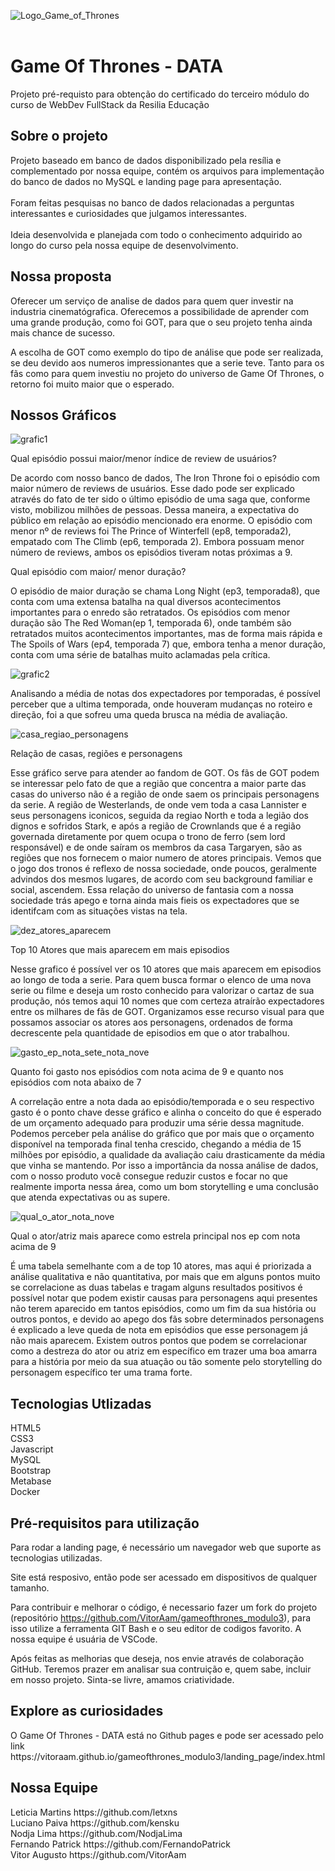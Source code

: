 ![Logo_Game_of_Thrones](https://user-images.githubusercontent.com/95655990/176547202-401bc8d9-876c-49c2-8bb9-28ec52b7d553.png)
<br>
<br>

<h1>Game Of Thrones - DATA</h1>
Projeto pré-requisto para obtenção do certificado do terceiro módulo do curso de WebDev FullStack da Resilia Educação

<h2>Sobre o projeto</h2>
Projeto baseado em banco de dados disponibilizado pela resília e complementado por nossa equipe, contém os arquivos para implementação do banco de dados no MySQL e landing page para apresentação.
<br>
<br>
Foram feitas pesquisas no banco de dados relacionadas a perguntas interessantes e curiosidades que julgamos interessantes.
<br>
<br>
Ideia desenvolvida e planejada com todo o conhecimento adquirido ao longo do curso pela nossa equipe de desenvolvimento.

<h2>Nossa proposta</h2>

Oferecer um serviço de analise de dados para quem quer investir na industria cinematógrafica. Oferecemos a possibilidade de aprender com uma grande produção, como foi GOT, para que o seu projeto tenha ainda mais chance de sucesso. 

A escolha de GOT como exemplo do tipo de análise que pode ser realizada, se deu devido aos numeros impressionantes que a serie teve. Tanto para os fãs como para quem investiu no projeto do universo de Game Of Thrones, o retorno foi muito maior que o esperado.

<h2>Nossos Gráficos</h2>

![grafic1](https://user-images.githubusercontent.com/102417680/176801822-71125fa3-0c5f-4c2d-a1f0-e44908d20c95.png)

Qual episódio possui maior/menor índice de review de usuários? 

De acordo com nosso banco de dados, The Iron Throne foi o episódio com maior número de reviews de usuários. Esse dado pode ser explicado através do fato de ter sido o último episódio de uma saga que, conforme visto, mobilizou milhões de pessoas. Dessa maneira, a expectativa do público em relação ao episódio mencionado era enorme. O episódio com menor nº de reviews foi The Prince of Winterfell (ep8, temporada2), empatado  com The Climb (ep6, temporada 2). Embora possuam menor número de reviews, ambos os episódios tiveram notas próximas a 9.

Qual episódio com maior/ menor duração?

O episódio de maior duração se chama Long Night (ep3, temporada8), que conta com uma extensa batalha na qual diversos acontecimentos importantes para o enredo são retratados. Os episódios com menor duração são The Red Woman(ep 1, temporada 6), onde também são retratados muitos acontecimentos importantes, mas de forma mais rápida e The Spoils of Wars (ep4, temporada 7) que, embora tenha a menor duração, conta com uma série de batalhas muito aclamadas pela crítica. 

![grafic2](https://user-images.githubusercontent.com/102417680/176802285-ea18d0a1-b773-414a-9b86-f9da7a10cd14.png)

Analisando a média de notas dos expectadores por temporadas, é possível perceber que a ultima temporada, onde houveram mudanças no roteiro e direção, foi a que sofreu uma queda brusca na média de avaliação. 

![casa_regiao_personagens](https://user-images.githubusercontent.com/95655990/176921636-b783952c-c68f-450c-98dc-dd01298137c2.png)

Relação de casas, regiões e personagens

Esse gráfico serve para atender ao fandom de GOT. Os fãs de GOT podem se interessar pelo fato de que a região que concentra a maior parte das casas do universo não é a região de onde saem os principais personagens da serie. A região de Westerlands, de onde vem toda a casa Lannister e seus personagens iconicos, seguida da regiao North e toda a legião dos dignos e sofridos Stark, e após a região de Crownlands que é a região governada diretamente por quem ocupa o trono de ferro (sem lord responsável) e de onde saíram os membros da casa Targaryen, são as regiões que nos fornecem o maior numero de atores principais. Vemos que o jogo dos tronos é reflexo de nossa sociedade, onde poucos, geralmente advindos dos mesmos lugares, de acordo com seu background familiar e social, ascendem. Essa relação do universo de fantasia com a nossa sociedade trás apego e torna ainda mais fieis os expectadores que se identifcam com as situações vistas na tela.

![dez_atores_aparecem](https://user-images.githubusercontent.com/95655990/176921706-5167953e-837d-4cd2-88d2-9776abfe10a3.png)

Top 10 Atores que mais aparecem em mais episodios

Nesse grafico é possível ver os 10 atores que mais aparecem em episodios ao longo de toda a serie. Para quem busca formar o elenco de uma nova serie ou filme e deseja um rosto conhecido para valorizar o cartaz de sua produção, nós temos aqui 10 nomes que com certeza atraírão expectadores entre os milhares de fãs de GOT.
Organizamos esse recurso visual para que possamos associar os atores aos personagens, ordenados de forma decrescente pela quantidade de episodios em que o ator trabalhou.

![gasto_ep_nota_sete_nota_nove](https://user-images.githubusercontent.com/95655990/176921766-de1a4859-d271-4d19-b714-df1042fb35bb.png)

Quanto foi gasto nos episódios com nota acima de 9 e quanto nos episódios com nota abaixo de 7

A correlação entre a nota dada ao episódio/temporada e o seu respectivo gasto é o ponto chave desse gráfico e alinha o conceito do que é esperado de um orçamento adequado para produzir uma série dessa magnitude. Podemos perceber pela análise do gráfico que por mais que o orçamento disponível na temporada final tenha crescido, chegando a média de 15 milhões por episódio, a qualidade da avaliação caiu drasticamente da média que vinha se mantendo. Por isso a importância da nossa análise de dados, com o nosso produto você consegue reduzir custos e focar no que realmente importa nessa área, como um bom storytelling e uma conclusão que atenda expectativas ou as supere.

![qual_o_ator_nota_nove](https://user-images.githubusercontent.com/95655990/176921814-766e9861-7401-4254-87f8-25ab99ff40c5.png)


Qual o ator/atriz mais aparece como estrela principal nos ep com nota acima de 9

É uma tabela semelhante com a de top 10 atores, mas aqui é priorizada a análise qualitativa e não quantitativa, por mais que em alguns pontos muito se correlacione as duas tabelas e tragam alguns resultados positivos é possível notar que podem existir causas para personagens aqui presentes não terem aparecido em tantos episódios, como um fim da sua história ou outros pontos, e devido ao apego dos fãs sobre determinados personagens é explicado a leve queda de nota em episódios que esse personagem já não mais aparecem. Existem outros pontos que podem se correlacionar como a destreza do ator ou atriz em específico em trazer uma boa amarra para a história por meio da sua atuação ou tão somente pelo storytelling do personagem específico ter uma trama forte.


<h2>Tecnologias Utlizadas</h2>
HTML5
<br>
CSS3
<br>
Javascript
<br>
MySQL
<br>
Bootstrap
<br>
Metabase
<br>
Docker


<h2>Pré-requisitos para utilização</h2>
Para rodar a landing page, é necessário um navegador web que suporte as tecnologias utilizadas.

Site está resposivo, então pode ser acessado em dispositivos de qualquer tamanho.

Para contribuir e melhorar o código, é necessario fazer um fork do projeto (repositório https://github.com/VitorAam/gameofthrones_modulo3), para isso utilize a ferramenta GIT Bash e o seu editor de codigos favorito. A nossa equipe é usuária de VSCode.

Após feitas as melhorias que deseja, nos envie através de colaboração GitHub. Teremos prazer em analisar sua contruição e, quem sabe, incluir em nosso projeto. Sinta-se livre, amamos criatividade.

<h2>Explore as curiosidades</h2>
O Game Of Thrones - DATA está no Github pages e pode ser acessado pelo link https://vitoraam.github.io/gameofthrones_modulo3/landing_page/index.html

<h2>Nossa Equipe</h2>
Leticia Martins https://github.com/letxns
<br>
Luciano Paiva https://github.com/kensku
<br>
Nodja Lima https://github.com/NodjaLima
<br>
Fernando Patrick https://github.com/FernandoPatrick
<br>
Vitor Augusto https://github.com/VitorAam
